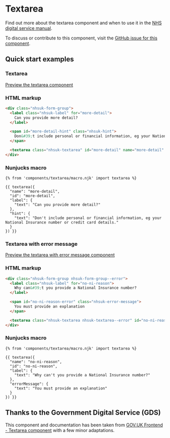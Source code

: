 # Textarea

Find out more about the textarea component and when to use it in the [NHS digital service manual](https://beta.nhs.uk/service-manual/patterns/).

To discuss or contribute to this component, visit the [GitHub issue for this component](TODO).

## Quick start examples

### Textarea

[Preview the textarea component](https://nhsuk.github.io/nhsuk-frontend/components/textarea.html)

### HTML markup

```html
<div class="nhsuk-form-group">
  <label class="nhsuk-label" for="more-detail">
    Can you provide more detail?
  </label>

  <span id="more-detail-hint" class="nhsuk-hint">
    Don&#39;t include personal or financial information, eg your National Insurance number or credit card details.
  </span>

  <textarea class="nhsuk-textarea" id="more-detail" name="more-detail" rows="5" aria-describedby="more-detail-hint"></textarea>
</div>
```

### Nunjucks macro

```
{% from 'components/textarea/macro.njk' import textarea %}

{{ textarea({
  "name": "more-detail",
  "id": "more-detail",
  "label": {
    "text": "Can you provide more detail?"
  },
  "hint": {
    "text": "Don't include personal or financial information, eg your National Insurance number or credit card details."
  }
}) }}
```

### Textarea with error message

[Preview the textarea with error message component](TODO)

### HTML markup

```html
<div class="nhsuk-form-group nhsuk-form-group--error">
  <label class="nhsuk-label" for="no-ni-reason">
    Why can&#39;t you provide a National Insurance number?
  </label>

  <span id="no-ni-reason-error" class="nhsuk-error-message">
    You must provide an explanation
  </span>

  <textarea class="nhsuk-textarea nhsuk-textarea--error" id="no-ni-reason" name="no-ni-reason" rows="5" aria-describedby="no-ni-reason-error"></textarea>
</div>
```

### Nunjucks macro

```
{% from 'components/textarea/macro.njk' import textarea %}

{{ textarea({
  "name": "no-ni-reason",
  "id": "no-ni-reason",
  "label": {
    "text": "Why can't you provide a National Insurance number?"
  },
  "errorMessage": {
    "text": "You must provide an explanation"
  }
}) }}
```

## Thanks to the Government Digital Service (GDS)

This component and documentation has been taken from [GOV.UK Frontend - Textarea component](https://github.com/alphagov/govuk-frontend/tree/master/package/components/textarea) with a few minor adaptations.
